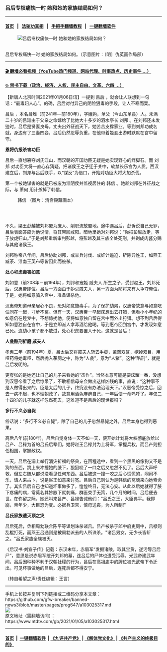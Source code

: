 ### 吕后专权痛快一时 她和她的家族结局如何？
------------------------

#### [首页](https://github.com/gfw-breaker/banned-news3/blob/master/README.md) &nbsp;&nbsp;|&nbsp;&nbsp; [法轮功真相](https://github.com/begood0513/basic/blob/master/README.md)  &nbsp;&nbsp;|&nbsp;&nbsp; [手把手翻墙教程](https://github.com/gfw-breaker/guides/wiki)  &nbsp;&nbsp;|&nbsp;&nbsp; [一键翻墙软件](https://github.com/gfw-breaker/nogfw/blob/master/README.md)  



<div><div class="featured_image">
 <figure>
  <img alt="吕后专权痛快一时 她和她的家族结局如何？" src="https://i.ntdtv.com/assets/uploads/2021/01/2021-01-05_233629-800x450.jpg"/>
 </figure><br/>
 <span class="caption">
  吕后专权痛快一时 她的家族结局如何。（示意图片：〔明〕仇英画作局部）
 </span>
</div>
</div><hr/>

#### [ 🎬  翻墙必看视频（YouTube热门频道、网站代理、时事热点、历史事件 ...）](https://github.com/gfw-breaker/links/blob/master/banned.md)

#### [ 💥  禁书下载（政治、经济、人权、民主自由、文革、六四 ...）](https://github.com/gfw-breaker/books/blob/master/README.md)

<div><div class="post_content" itemprop="articleBody">
 <p>
  【新唐人北京时间2021年01月06日讯】一提到
  <ok href="https://www.ntdtv.com/gb/吕后.htm">
   吕后
  </ok>
  ，就会让人联想到一句话：“最毒妇人心”。的确，吕后对付异己的阴险狠毒的手段，让人不寒而栗。
 </p>
 <p>
  <ok href="https://www.ntdtv.com/gb/吕后.htm">
   吕后
  </ok>
  ，本名吕雉（前241年—前180年），字娥姁，单父（今山东单县）人。未满二十岁的吕雉由于父亲之命嫁给了比她大十多岁的泗水亭长
  <ok href="https://www.ntdtv.com/gb/刘邦.htm">
   刘邦
  </ok>
  。在刘邦还未发迹时，吕后是贤妻良母。丈夫出外征战天下，她苦苦支撑家业。等到刘邦功成名就，身边有了三妻四妾，吕后仍然忍辱负重，在他带着姬妾出游时默默在宫中留守。
 </p>
 <p>
  <strong>
   恩将仇报杀害功臣
  </strong>
 </p>
 <p>
  吕后一直想篡夺刘氏江山，而汉朝的开国功臣无疑是她实现野心的绊脚石。而
  <ok href="https://www.ntdtv.com/gb/刘邦.htm">
   刘邦
  </ok>
  对功臣大将一直心存猜疑，把诸侯王之子迁于关中，软禁长乐宫为人质。西汉建立后，刘邦与吕后联手，以“谋反”为借口，开始对功臣大将大加杀伐。
 </p>
 <p>
  第一个被她谋害的就是已被废为淮阴侯并监视居住的
  <ok href="https://www.ntdtv.com/gb/韩信.htm">
   韩信
  </ok>
  。她趁刘邦在外征战之际，与
  <ok href="https://www.ntdtv.com/gb/萧何.htm">
   萧何
  </ok>
  用计杀掉了韩信。
 </p>
 <figure class="wp-caption alignnone" id="attachment_103025329" style="width: 350px">
  <img alt="" class="wp-image-103025329" src="https://i.ntdtv.com/assets/uploads/2021/01/2021-01-05_234004.jpg">
   <br/><figcaption class="wp-caption-text">
    <ok href="https://www.ntdtv.com/gb/韩信.htm">
     韩信
    </ok>
    （图片：清宫殿藏画本）
   </figcaption><br/>
  </img>
 </figure><br/>
 <p>
  不久，梁王彭越被刘邦废为庶人、削职流放蜀地。途中遇吕后，彭诉说自己无罪，吕后表面答应为他说情，将其带回咸阳。暗地里她对刘邦说：“你把彭越放走，等于放虎归山。”于是刘邦重新审判彭越，将彭越及其三族全处死刑，并剁成肉酱分赐与其他诸侯王。
 </p>
 <p>
  刘邦称帝八年间，吕后协助刘邦，或举兵讨伐、或奸计逼迫，铲除异姓王，如燕王臧荼、淮南王英布等皆因此而被杀。
 </p>
 <p>
  <strong>
   处心积虑毒害如意
  </strong>
 </p>
 <p>
  刘如意（前208年－前194年），刘邦和宠姬
  <ok href="https://www.ntdtv.com/gb/戚夫人.htm">
   戚夫人
  </ok>
  所生之子，受封赵王。刘邦死后，汉惠帝即位。吕后一方面由于妒忌戚夫人，另一方面为防将来有人争夺帝位，于是，她将如意骗入宫中，准备谋杀他。
 </p>
 <p>
  汉惠帝知道母亲居心不良，恐对如意施毒手，为了保护幼弟，汉惠帝故意与如意吃住同在一起，寸步不离。但有一天，汉惠帝一早起床想出去打猎，但看小小年纪的如意仍在睡梦中，不想惊扰他，便将如意独自留在宫中而外出狩猎。想不到吕后得知如意独自在宫中，于是立即派人拿毒酒给他喝。等到惠帝回到宫中，才发现如意已死。连幼小孩子都不放过，处心积虑要置人于死，这就是吕后！
 </p>
 <p>
  <strong>
   人彘酷刑折磨
   <ok href="https://www.ntdtv.com/gb/戚夫人.htm">
    戚夫人
   </ok>
  </strong>
 </p>
 <p>
  孝惠二年（前194年）夏，吕太后又将戚夫人斩去手脚，薰聋双耳，挖掉双目，用哑药将她毒哑，然后抛入茅厕之中，称为“人彘”，意为“人猪”。这种“酷刑”，就是吕后发明的。
 </p>
 <p>
  更夸张的是她还让自己的儿子来看她的“杰作”。当然本意可能是要炫耀一番，没想到汉惠帝看了之后惊呆了，不敢相信母亲会做出这样凶残的事，直说：“这种事不是人做得出来的。臣是太后的儿子，终究没有办法治理天下。”汉惠帝受惊之后，回去一病不起，也不理朝政了，故意用酒色麻痹自己，一年后便一命呜呼了。年仅二十四岁的儿子就这样忽然死去，这难道不是吕后的现世报吗？
 </p>
 <p>
  <strong>
   多行不义必自毙
  </strong>
 </p>
 <p>
  俗话说：“多行不义必自毙”，除了自己的儿子忽然暴毙之外，吕后本身也得到恶果。
 </p>
 <p>
  高后八年(前180年)，吕后自觉身体一天不如一天，便开始计划将大权彻底放给以吕产、吕禄为首的吕氏后辈们。她将赵王吕禄封为上将军，掌握兵权，而吕产则担任相国，掌握政权。
 </p>
 <p>
  一天，吕后在灞上举行消灾祈福的祭典，在回程途中，看到一个黑黑的像狗又不是狗的东西，跳上来冲撞她的腋下，狠狠咬了一口之后又忽然不见了。吕后大声呼救，但左右随从都说没看见任何东西。吕后被这一撞一咬之后心慌慌的，闷闷不乐，请人来占卜，说是赵王如意来讨冤。吕后自己则认为是韩信的冤魂来向她索命了。其实吕后自己也知道坏事做多了，惶惶终日，无法心安。从此以后她就得了腋下疼痛的病，常莫名其妙腋下就刺痛，群医束手无策，几个月的时间，吕后便去世。在弥留之际，她还叫来吕产、吕禄告诫他们："吕氏之王，大臣弗平。我即崩，帝年少，大臣恐为变。必据兵卫宫，慎毋送丧，为人所制!"
 </p>
 <p>
  <strong>
   吕氏家族遭灭顶之灾
  </strong>
 </p>
 <p>
  吕后死后，丞相周勃联合陈平等谋划诛杀诸吕。吕产被杀于郎中府吏厕中，吕禄则乱棍打死，而燕王吕通则是被周勃派去的人所诛杀。"诸吕男女，无少长皆斩之。"吕氏家族全族被灭。
 </p>
 <p>
  《后汉书·刘宣子传》记载：东汉末年，赤眉军“发掘诸陵，取其宝货，遂污辱吕后尸”，意思是说赤眉军挖开刘邦的墓，连吕后的尸体也遭受污辱。光武帝建武年间，吕后因种种不利于汉朝社稷的行为，吕后在高祖庙中的牌位被光武帝下令迁出。可见坏事做绝的吕后，连死后都不得安宁。
 </p>
 <p>
  （转自希望之声/责任编辑：王言）
 </p>
 <div class="single_ad">
 </div>
</div>
</div>
<hr/>
手机上长按并复制下列链接或二维码分享本文章：<br/>
https://github.com/gfw-breaker/banned-news3/blob/master/pages/prog647/a103025317.md <br/>
<a href='https://github.com/gfw-breaker/banned-news3/blob/master/pages/prog647/a103025317.md'><img src='https://github.com/gfw-breaker/banned-news3/blob/master/pages/prog647/a103025317.md.png'/></a> <br/>
原文地址（需翻墙访问）：https://www.ntdtv.com/gb/2021/01/05/a103025317.html


------------------------
#### [首页](https://github.com/gfw-breaker/banned-news3/blob/master/README.md) &nbsp;|&nbsp; [一键翻墙软件](https://github.com/gfw-breaker/nogfw/blob/master/README.md) &nbsp;| [《九评共产党》](https://github.com/gfw-breaker/9ping.md/blob/master/README.md#九评之一评共产党是什么) | [《解体党文化》](https://github.com/gfw-breaker/jtdwh.md/blob/master/README.md) | [《共产主义的终极目的》](https://github.com/gfw-breaker/gczydzjmd.md/blob/master/README.md)


<img src='http://gfw-breaker.win/banned-news3/pages/prog647/a103025317.md' width='0px' height='0px'/>